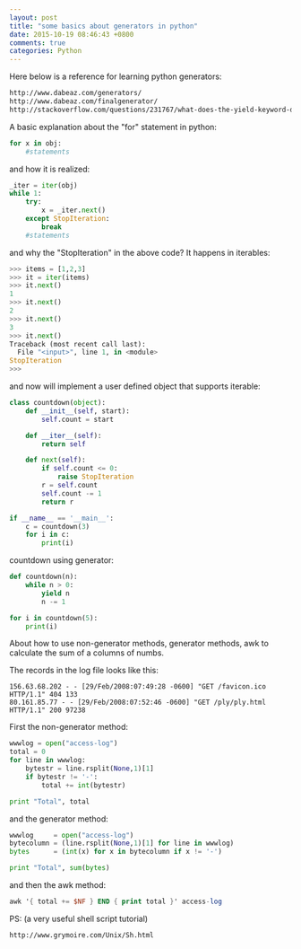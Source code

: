 ```yaml
---
layout: post
title: "some basics about generators in python"
date: 2015-10-19 08:46:43 +0800
comments: true
categories: Python
---
```

Here below is a reference for learning python generators:

```html
http://www.dabeaz.com/generators/
http://www.dabeaz.com/finalgenerator/
http://stackoverflow.com/questions/231767/what-does-the-yield-keyword-do-in-python/231855#231855
```

A basic explanation about the "for" statement in python:

```py
for x in obj:
	#statements
```

and how it is realized:

```py
_iter = iter(obj)
while 1:
	try:
		x = _iter.next()
	except StopIteration:
		break
	#statements
```

and why the "StopIteration" in the above code? It happens in iterables:

```py
>>> items = [1,2,3]
>>> it = iter(items)
>>> it.next()
1
>>> it.next()
2
>>> it.next()
3
>>> it.next()
Traceback (most recent call last):
  File "<input>", line 1, in <module>
StopIteration
>>>
```

and now will implement a user defined object that supports iterable:

```py
class countdown(object):
    def __init__(self, start):
        self.count = start

    def __iter__(self):
        return self

    def next(self):
        if self.count <= 0:
            raise StopIteration
        r = self.count
        self.count -= 1
        return r

if __name__ == '__main__':
    c = countdown(3)
    for i in c:
        print(i)
```

countdown using generator:

```py
def countdown(n):
    while n > 0:
        yield n
        n -= 1

for i in countdown(5):
    print(i)

```


About how to use non-generator methods, generator methods, awk to calculate the sum of a columns of numbs.

The records in the log file looks like this:

```
156.63.68.202 - - [29/Feb/2008:07:49:28 -0600] "GET /favicon.ico HTTP/1.1" 404 133
80.161.85.77 - - [29/Feb/2008:07:52:46 -0600] "GET /ply/ply.html HTTP/1.1" 200 97238
```

First the non-generator method:

```py
wwwlog = open("access-log")
total = 0
for line in wwwlog:
    bytestr = line.rsplit(None,1)[1]
    if bytestr != '-':
        total += int(bytestr)

print "Total", total
```

and the generator method:

```py
wwwlog     = open("access-log")
bytecolumn = (line.rsplit(None,1)[1] for line in wwwlog)
bytes      = (int(x) for x in bytecolumn if x != '-')

print "Total", sum(bytes)
```

and then the awk method:

```awk
awk '{ total += $NF } END { print total }' access-log
```

PS: (a very useful shell script tutorial)

```html
http://www.grymoire.com/Unix/Sh.html
```
